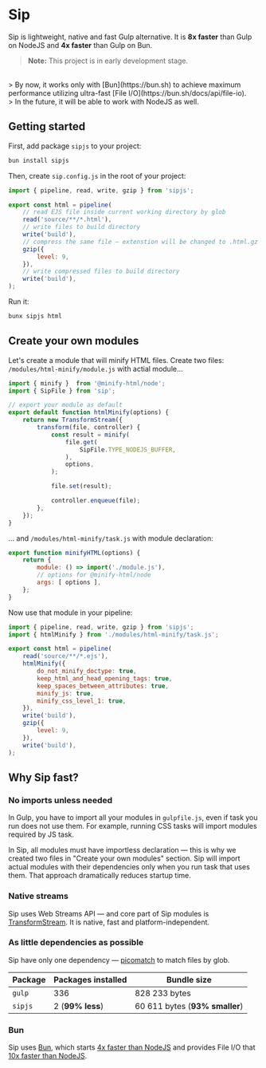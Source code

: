# Sip

Sip is lightweight, native and fast Gulp alternative. It is **8x faster** than Gulp on NodeJS and **4x faster** than Gulp on Bun.

> **Note:** This project is in early development stage.
<br>
> By now, it works only with [Bun](https://bun.sh) to achieve maximum performance utilizing ultra-fast [File I/O](https://bun.sh/docs/api/file-io).
<br>
> In the future, it will be able to work with NodeJS as well.

## Getting started

First, add package `sipjs` to your project:

```bash
bun install sipjs
```

Then, create `sip.config.js` in the root of your project:

```js
import { pipeline, read, write, gzip } from 'sipjs';

export const html = pipeline(
    // read EJS file inside current working directory by glob
	read('source/**/*.html'),
    // write files to build directory
	write('build'),
    // compress the same file — extenstion will be changed to .html.gz
	gzip({
		level: 9,
	}),
    // write compressed files to build directory
	write('build'),
);
```

Run it:

```bash
bunx sipjs html
```

## Create your own modules

Let's create a module that will minify HTML files. Create two files: `/modules/html-minify/module.js` with actial module...

```js
import { minify }  from '@minify-html/node';
import { SipFile } from 'sip';

// export your module as default
export default function htmlMinify(options) {
	return new TransformStream({
		transform(file, controller) {
			const result = minify(
				file.get(
					SipFile.TYPE_NODEJS_BUFFER,
				),
				options,
			);

			file.set(result);

			controller.enqueue(file);
		},
	});
}
```

... and `/modules/html-minify/task.js` with module declaration:

```js
export function minifyHTML(options) {
    return {
        module: () => import('./module.js'),
        // options for @minify-html/node
        args: [ options ],
    };
}
```

Now use that module in your pipeline:

```js
import { pipeline, read, write, gzip } from 'sipjs';
import { htmlMinify } from './modules/html-minify/task.js';

export const html = pipeline(
	read('source/**/*.ejs'),
    htmlMinify({
        do_not_minify_doctype: true,
        keep_html_and_head_opening_tags: true,
        keep_spaces_between_attributes: true,
        minify_js: true,
        minify_css_level_1: true,
    }),
	write('build'),
	gzip({
		level: 9,
	}),
	write('build'),
);
```

## Why Sip fast?

### No imports unless needed

In Gulp, you have to import all your modules in `gulpfile.js`, even if task you run does not use them. For example, running CSS tasks will import modules required by JS task.

In Sip, all modules must have importless declaration — this is why we created two files in "Create your own modules" section. Sip will import actual modules with their dependencies only when you run task that uses them. That approach dramatically reduces startup time.

### Native streams

Sip uses Web Streams API — and core part of Sip modules is [TransformStream](https://developer.mozilla.org/en-US/docs/Web/API/TransformStream). It is native, fast and platform-independent.

### As little dependencies as possible

Sip have only one dependency — [picomatch](https://npmjs.com/package/picomatch) to match files by glob.

| Package | Packages installed | Bundle size |
| --- | --- | --- |
| `gulp` | 336 | 828 233 bytes |
| `sipjs` | 2 (**99% less**) | 60 611 bytes (**93% smaller**) |

### Bun

Sip uses [Bun](https://bun.sh), which starts [4x faster than NodeJS](https://twitter.com/jarredsumner/status/1499225725492076544) and provides File I/O that [10x faster than NodeJS](https://bun.sh/docs/api/file-io#benchmarks).

